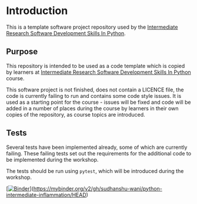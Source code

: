 # Introduction

This is a template software project repository used by the [Intermediate Research Software Development Skills In Python](https://github.com/carpentries-incubator/python-intermediate-development).

## Purpose

This repository is intended to be used as a code template which is copied by learners at [Intermediate Research Software Development Skills In Python](https://github.com/carpentries-incubator/python-intermediate-development) course.

This software project is not finished, does not contain a LICENCE file, the code is currently failing to run and contains some code style issues. 
It is used as a starting point for the course - issues will be fixed and code will be added in a number of places during the course by learners in their own copies of the repository, as course topics are introduced.

## Tests

Several tests have been implemented already, some of which are currently failing.
These failing tests set out the requirements for the additional code to be implemented during the workshop.

The tests should be run using `pytest`, which will be introduced during the workshop.

[[![Binder](https://mybinder.org/badge_logo.svg)](https://mybinder.org/v2/gh/sudhanshu-wani/binder/HEAD)](https://mybinder.org/v2/gh/sudhanshu-wani/python-intermediate-inflammation/HEAD)
